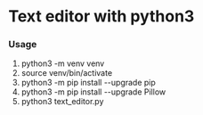 # Text editor with python3

### Usage

1. python3 -m venv venv
2. source venv/bin/activate
3. python3 -m pip install --upgrade pip
4. python3 -m pip install --upgrade Pillow
5. python3 text_editor.py
